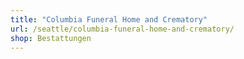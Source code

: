 ```yaml
---
title: "Columbia Funeral Home and Crematory"
url: /seattle/columbia-funeral-home-and-crematory/
shop: Bestattungen
---
```

